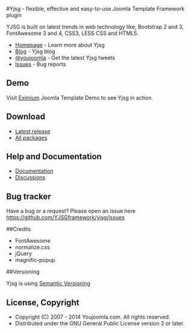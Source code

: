 #Yjsg - flexible, effective and easy-to-use Joomla Template Framework plugin

YJSG is built on latest trends in web technology like; Bootstrap 2 and 3, FontAwesome 3 and 4, CSS3, LESS CSS and HTML5.


* [Homepage](http://yjsimplegrid.com) - Learn more about Yjsg
* [Blog](http://www.youjoomla.com/youjoomla-blog/yjsg-framework-blog.html) - Yjsg blog
* [@youjoomla](https://twitter.com/youjoomla) - Get the latest Yjsg tweets
* [Issues](https://github.com/YJSGframework/yjsg/issues) - Bug reports


## Demo

Visit [Eximium](http://joomlatemplates.youjoomla.info/eximium/) Joomla Template Demo to see Yjsg in action.

## Download


* [Latest release](http://www.youjoomla.com/joomla-extensions/yjsg-joomla-template-framework-plugin.html?opendowns#files_holder)
* [All packages](https://github.com/YJSGframework/yjsg/releases)


## Help and Documentation

* [Documentation](http://yjsimplegrid.com/documentation)
* [Discussions](http://www.youjoomla.com/joomla_support/forumdisplay.php?f=269)

## Bug tracker

Have a bug or a request? Please open an issue here https://github.com/YJSGframework/yjsg/issues


##Credits

  * FontAwesome
  * normalize.css
  * jQuery
  * magnific-popup
  
  
##Versioning

  Yjsg is using [Semantic Versioning](http://semver.org/)


## License, Copyright

  * Copyright (C) 2007 - 2014 Youjoomla.com. All rights reserved.
  * Distributed under the GNU General Public License version 2 or later.
